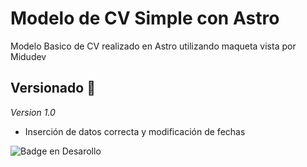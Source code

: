# Modelo de CV Simple con Astro

Modelo Basico de CV realizado en Astro utilizando maqueta vista por Midudev


## Versionado 📌
_Version 1.0_ 
* Inserción de datos correcta y modificación de fechas


![Badge en Desarollo](https://img.shields.io/badge/STATUS-EN%20DESAROLLO-green)
